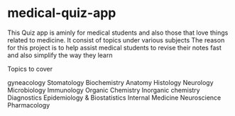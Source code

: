 # medical-quiz-app

This Quiz app is aminly for medical students and also those that love things related to medicine.
It consist of topics under various subjects
The reason for this project is to help assist medical students to revise their notes fast and also simplify the way they learn

Topics to cover

gyneacology
Stomatology
Biochemistry
Anatomy
Histology
Neurology
Microbiology
Immunology
Organic Chemistry
Inorganic chemistry
Diagnostics
Epidemiology & Biostatistics
Internal Medicine
Neuroscience
Pharmacology
